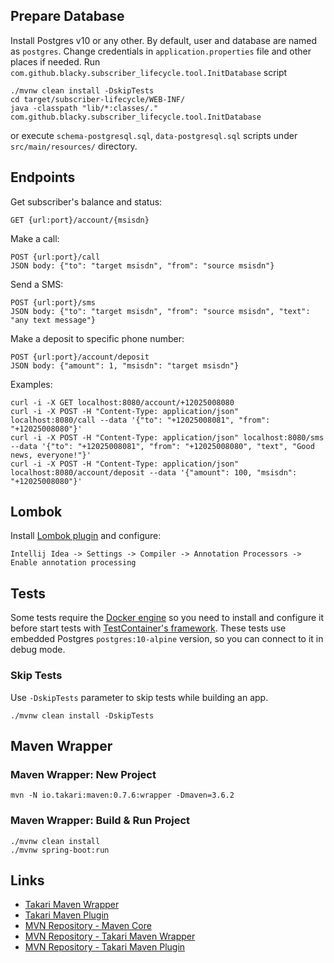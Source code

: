 
## Prepare Database
Install Postgres v10 or any other. 
By default, user and database are named as `postgres`. 
Change credentials in `application.properties` file and other places if needed. 
Run `com.github.blacky.subscriber_lifecycle.tool.InitDatabase` script 
```
./mvnw clean install -DskipTests
cd target/subscriber-lifecycle/WEB-INF/
java -classpath "lib/*:classes/." com.github.blacky.subscriber_lifecycle.tool.InitDatabase
```
or execute `schema-postgresql.sql`, `data-postgresql.sql` scripts under `src/main/resources/` directory.

## Endpoints
Get subscriber's balance and status:
```
GET {url:port}/account/{msisdn}
```

Make a call:
```
POST {url:port}/call
JSON body: {"to": "target msisdn", "from": "source msisdn"} 
```

Send a SMS:
```
POST {url:port}/sms
JSON body: {"to": "target msisdn", "from": "source msisdn", "text": "any text message"}
```

Make a deposit to specific phone number:
```
POST {url:port}/account/deposit
JSON body: {"amount": 1, "msisdn": "target msisdn"}
```

Examples:
```
curl -i -X GET localhost:8080/account/+12025008080
curl -i -X POST -H "Content-Type: application/json" localhost:8080/call --data '{"to": "+12025008081", "from": "+12025008080"}'
curl -i -X POST -H "Content-Type: application/json" localhost:8080/sms --data '{"to": "+12025008081", "from": "+12025008080", "text", "Good news, everyone!"}'
curl -i -X POST -H "Content-Type: application/json" localhost:8080/account/deposit --data '{"amount": 100, "msisdn": "+12025008080"}'
```

## Lombok
Install [Lombok plugin] and configure:
```
Intellij Idea -> Settings -> Compiler -> Annotation Processors -> Enable annotation processing
```

## Tests
Some tests require the [Docker engine] so you need to install and configure it before start tests with [TestContainer's framework].
These tests use embedded Postgres `postgres:10-alpine` version, so you can connect to it in debug mode. 

### Skip Tests
Use `-DskipTests` parameter to skip tests while building an app.
```
./mvnw clean install -DskipTests
```

## Maven Wrapper

### Maven Wrapper: New Project
```
mvn -N io.takari:maven:0.7.6:wrapper -Dmaven=3.6.2
```

### Maven Wrapper: Build & Run Project
```
./mvnw clean install
./mvnw spring-boot:run
```

## Links
* [Takari Maven Wrapper]
* [Takari Maven Plugin]
* [MVN Repository - Maven Core]
* [MVN Repository - Takari Maven Wrapper]
* [MVN Repository - Takari Maven Plugin]

[Takari Maven Wrapper]: https://github.com/takari/maven-wrapper
[Takari Maven Plugin]: https://github.com/takari/takari-maven-plugin
[MVN Repository - Maven Core]: https://mvnrepository.com/artifact/org.apache.maven/maven-core
[MVN Repository - Takari Maven Wrapper]: https://mvnrepository.com/artifact/io.takari/maven-wrapper
[MVN Repository - Takari Maven Plugin]: https://mvnrepository.com/artifact/io.takari/maven
[Lombok plugin]: https://plugins.jetbrains.com/plugin/6317-lombok/
[Docker engine]: https://docs.docker.com/
[Docker Engine: Install on Ubuntu]: https://docs.docker.com/install/linux/docker-ce/ubuntu/
[Docker Engine: Configure groups on Ubuntu]: https://docs.docker.com/install/linux/linux-postinstall/
[TestContainer's framework]: https://www.testcontainers.org/
[Testcontainers: Postgres Module]: https://www.testcontainers.org/modules/databases/postgres/